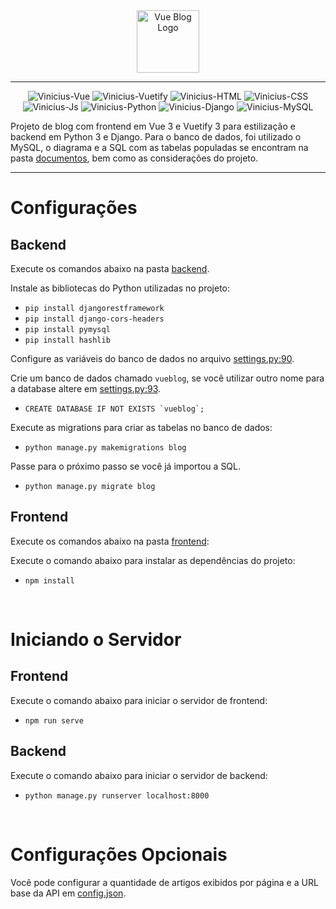 <div align="center">
  <img src="https://i.imgur.com/qsT0jUk.png" height="100" alt="Vue Blog Logo"/>
</div>

<hr>

<div align="center">
  <img alt="Vinicius-Vue" src="https://img.shields.io/badge/Vue.js-323330?style=for-the-badge&logo=vue.js&logoColor=FFF">
  <img alt="Vinicius-Vuetify" src="https://img.shields.io/badge/Vuetify-323330?style=for-the-badge&logo=vuetify&logoColor=FFF">
  <img alt="Vinicius-HTML" src="https://img.shields.io/badge/HTML-323330?style=for-the-badge&logo=html5&logoColor=FFF">
  <img alt="Vinicius-CSS" src="https://img.shields.io/badge/CSS-323330?&style=for-the-badge&logo=css3&logoColor=FFF">
  <img alt="Vinicius-Js" src="https://img.shields.io/badge/JavaScript-323330?style=for-the-badge&logo=javascript&logoColor=FFF">
  <img alt="Vinicius-Python" src="https://img.shields.io/badge/Python-323330?style=for-the-badge&logo=python&logoColor=FFF">
  <img alt="Vinicius-Django" src="https://img.shields.io/badge/Django-323330?style=for-the-badge&logo=django&logoColor=FFF">
  <img alt="Vinicius-MySQL" src="https://img.shields.io/badge/MySQL-323330?style=for-the-badge&logo=mysql&logoColor=FFF">
</div>

Projeto de blog com frontend em Vue 3 e Vuetify 3 para estilização e backend em Python 3 e Django.
Para o banco de dados, foi utilizado o MySQL, o diagrama e a SQL com as tabelas populadas se encontram na pasta [documentos](https://github.com/Vinicius-CS/vueblog/tree/main/documentos), bem como as considerações do projeto.

<hr>

# Configurações

## Backend
Execute os comandos abaixo na pasta [backend](https://github.com/Vinicius-CS/vueblog/tree/main/backend).

Instale as bibliotecas do Python utilizadas no projeto:
- `pip install djangorestframework`
- `pip install django-cors-headers`
- `pip install pymysql`
- `pip install hashlib`

Configure as variáveis do banco de dados no arquivo [settings.py:90](https://github.com/Vinicius-CS/vueblog/blob/main/backend/djangoblog/settings.py#L90).

Crie um banco de dados chamado `vueblog`, se você utilizar outro nome para a database altere em [settings.py:93](https://github.com/Vinicius-CS/vueblog/blob/main/backend/djangoblog/settings.py#L93).
- ``CREATE DATABASE IF NOT EXISTS `vueblog`;``

Execute as migrations para criar as tabelas no banco de dados:
- `python manage.py makemigrations blog`

Passe para o próximo passo se você já importou a SQL.
- `python manage.py migrate blog`

## Frontend
Execute os comandos abaixo na pasta [frontend](https://github.com/Vinicius-CS/vueblog/tree/main/frontend):

Execute o comando abaixo para instalar as dependências do projeto:
- `npm install`

<br>

# Iniciando o Servidor

## Frontend
Execute o comando abaixo para iniciar o servidor de frontend:
- `npm run serve`

## Backend
Execute o comando abaixo para iniciar o servidor de backend:
- `python manage.py runserver localhost:8000`

<br>

# Configurações Opcionais
Você pode configurar a quantidade de artigos exibidos por página e a URL base da API em [config.json](https://github.com/Vinicius-CS/vueblog/blob/main/frontend/src/assets/config.json).
